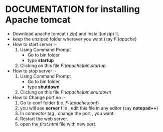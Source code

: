 # DOCUMENTATION for installing Apache tomcat

- Download apache tomcat (.zip) and install(unzip) it.
- keep the unziped folder wherever you want (say *F:\apache*)
- How to start server :-
	1. Using Command Prompt
		- Go to bin folder
		- type **startup**
	2. Clicking on this file *F:\apache\bin\startup*
- How to stop server :-
	1. Using Command Prompt
		- Go to bin folder
		- type **shutdown**
	2. Clicking on this file *F:\apache\bin\shutdown*
- How to Change port no :-
	1. Go to conf folder (i.e. *F:\apache\conf*)
	2. you will see **server** file , edit this file in any editor (say **notepad++**)
	3. In *connector* tag , change the port , you want.
	4. Restart the web server.
	5. open the *first.html* file with new port.
